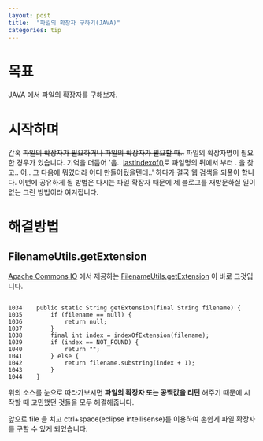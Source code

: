 ```yaml
---
layout: post
title:  "파일의 확장자 구하기(JAVA)"
categories: tip
---
```

# 목표
JAVA 에서 파일의 확장자를 구해보자.

# 시작하며
간혹 ~~파일의 확장자가 필요하거나 파일의 확장자가 필요할 때..~~ 파일의 확장자명이 필요한 경우가 있습니다.
기억을 더듬어 '음.. [lastIndexof()](https://docs.oracle.com/javase/7/docs/api/java/lang/String.html)로 파일명의 뒤에서 부터 . 을 찾고.. 어.. 그 다음에 뭐였더라 어디 만들어뒀을텐데..' 하다가 결국 웹 검색을 되풀이 합니다.
이번에 공유하게 될 방법은 다시는 파일 확장자 때문에 제 블로그를 재방문하실 일이 없는 그런 방법이라 여겨집니다.

# 해결방법

## FilenameUtils.getExtension

[Apache Commons IO](https://commons.apache.org/proper/commons-io/) 에서 제공하는 [FilenameUtils.getExtension](http://commons.apache.org/proper/commons-io/javadocs/api-2.5/src-html/org/apache/commons/io/FilenameUtils.html#line.1034) 이 바로 그것입니다.


```

1034    public static String getExtension(final String filename) {
1035        if (filename == null) {
1036            return null;
1037        }
1038        final int index = indexOfExtension(filename);
1039        if (index == NOT_FOUND) {
1040            return "";
1041        } else {
1042            return filename.substring(index + 1);
1043        }
1044    }

```

위의 소스를 눈으로 따라가보시면 **파일의 확장자 또는 공백값을 리턴** 해주기 때문에 시작할 때 고민했던 것들을 모두 해결해줍니다.

앞으로 file 을 치고 ctrl+space(eclipse intellisense)를 이용하여 손쉽게 파일 확장자를 구할 수 있게 되었습니다.
